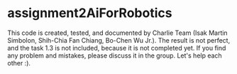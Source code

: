 # assignment2AiForRobotics
This code is created, tested, and documented by Charlie Team (Isak Martin Simbolon, Shih-Chia Fan Chiang, Bo-Chen Wu Jr.). The result is not perfect, and the task 1.3 is not included, because it is not completed yet. If you find any problem and mistakes, please discuss it in the group. Let's help each other :).
